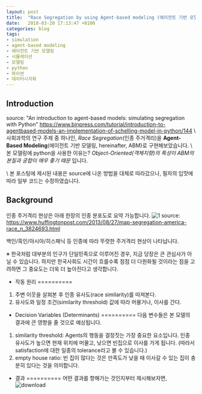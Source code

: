 ```yaml
---
layout: post
title:  "Race Segregation by using Agent-based modeling (에이전트 기반 모델링을 이용한 인종 주거격리 현상)"
date:   2018-03-20 17:13:47 +0100
categories: blog
tags:
- simulation
- agent-based modeling
- 에이전트 기반 모델링
- 시뮬레이션
- 모델링
- python
- 파이썬
- 데이터시각화
---
```


Introduction
--------

source: "An introduction to agent-based models: simulating segregation with Python" https://www.binpress.com/tutorial/introduction-to-agentbased-models-an-implementation-of-schelling-model-in-python/144
\\
사회과학의 연구 주제 중 하나인, *Race Segregation*(인종 주거격리)을 **Agent-Based Modeling**(에이전트 기반 모델링, hereinafter, ABM)로 구현해보았습니다.
\\
본 모델링에 python을 사용한 이유는?
*Object-Oriented(객체지향)의 특성이 ABM의 본질과 궁합이 매우 좋기 때문* 입니다.

\\
본 포스팅에 제시된 내용은 source에 나온 방법을 대체로 따라갔으나, 필자의 입맛에 따라 일부 코드는 수정하였습니다.

Background
---------
인종 주거격리 현상은 아래 한장의 인종 분포도로 요약 가능합니다.
![1](https://i.huffpost.com/gen/1321377/original.jpg)
source: https://www.huffingtonpost.com/2013/08/27/map-segregation-america-race_n_3824693.html

백인/흑인/아시아/히스패닉 등 인종에 따라 뚜렷한 주거격리 현상이 나타납니다.

※ 한국처럼 대부분의 인구가 단일민족으로 이루어진 경우, 지금 당장은 큰 관심사가 아닐 수 있습니다. 하지만 한국사회도 시간이 흐를수록 점점 더 다원화될 것이라는 점을 고려하면 그 중요도는 더욱 더 높아진다고 생각합니다.

- 작동 원리
==========
1) 주변 이웃을 살펴본 후 인종 유사도(race similarity)를 따져본다.
2) 유사도와 일정 조건(similarity threshold) 값에 따라 머물거나, 이사를 간다.

- Decision Variables (Determinants)
==========
다음 변수들은 본 모델의 결과에 큰 영향을 줄 것으로 예상됩니다.
1) similarity threshold: Agents의 행동을 결정짓는 가장 중요한 요소입니다. 인종 유사도가 높으면 현재 위치에 머물고, 낮으면 빈집으로 이사를 가게 됩니다. (따라서 satisfaction에 대한 일종의 tolerance라고 볼 수 있습니다.)
2) empty house ratio: 빈 집이 많다는 것은 만족도가 낮을 때 이사갈 수 있는 집이 충분히 있다는 것을 의미합니다.

- 결과
==========
어떤 결과를 향해가는 것인지부터 제시해보자면,
![download](https://user-images.githubusercontent.com/37578231/39407743-35f3da46-4bcb-11e8-9fc1-241f8d5f506f.png)
